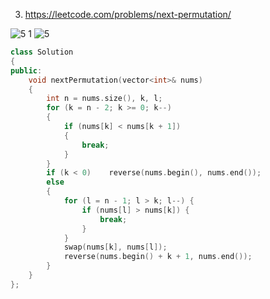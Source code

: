 3. https://leetcode.com/problems/next-permutation/

![5 1](https://user-images.githubusercontent.com/37560890/166399395-8da777fc-4558-4c13-a10e-61135b2869cd.jpg)
![5](https://user-images.githubusercontent.com/37560890/166399413-4fd72127-759c-4495-8da4-d273676345bd.jpg)

``` cpp
class Solution
{
public:
    void nextPermutation(vector<int>& nums) 
    {
    	int n = nums.size(), k, l;
        for (k = n - 2; k >= 0; k--) 
        {
            if (nums[k] < nums[k + 1]) 
            {
                break;
            }
        }
    	if (k < 0)    reverse(nums.begin(), nums.end());
        else 
        {
    	    for (l = n - 1; l > k; l--) {
                if (nums[l] > nums[k]) {
                    break;
                }
            } 
    	    swap(nums[k], nums[l]);
    	    reverse(nums.begin() + k + 1, nums.end());
        }
    }
};
```
